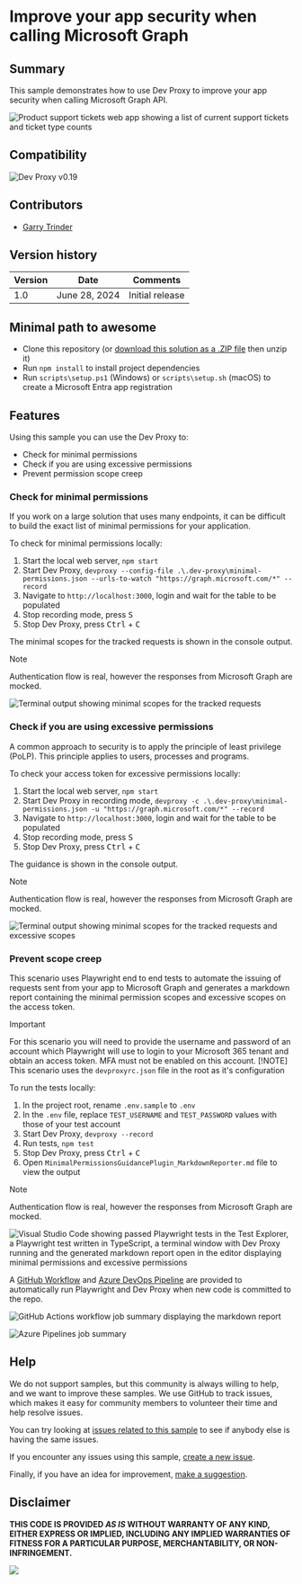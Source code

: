 # Improve your app security when calling Microsoft Graph

## Summary

This sample demonstrates how to use Dev Proxy to improve your app security when calling Microsoft Graph API.

![Product support tickets web app showing a list of current support tickets and ticket type counts](./assets/web-app.png)

## Compatibility

![Dev Proxy v0.19](https://img.shields.io/badge/devproxy-v0.10-green.svg)

## Contributors

* [Garry Trinder](https://github.com/garrytrinder)

## Version history

Version|Date|Comments
-------|----|--------
1.0|June 28, 2024|Initial release

## Minimal path to awesome

* Clone this repository (or [download this solution as a .ZIP file](https://pnp.github.io/download-partial/?url=https://github.com/pnp/proxy-samples/tree/main/samples/improve-app-security-graph) then unzip it)
* Run `npm install` to install project dependencies
* Run `scripts\setup.ps1` (Windows) or `scripts\setup.sh` (macOS) to create a Microsoft Entra app registration

## Features

Using this sample you can use the Dev Proxy to:

* Check for minimal permissions
* Check if you are using excessive permissions
* Prevent permission scope creep

### Check for minimal permissions

If you work on a large solution that uses many endpoints, it can be difficult to build the exact list of minimal permissions for your application.

To check for minimal permissions locally:

1. Start the local web server, `npm start`
1. Start Dev Proxy, `devproxy --config-file .\.dev-proxy\minimal-permissions.json --urls-to-watch "https://graph.microsoft.com/*" --record`
1. Navigate to `http://localhost:3000`, login and wait for the table to be populated
1. Stop recording mode, press <kbd>S</kdb>
1. Stop Dev Proxy, press <kbd>Ctrl</kbd> + <kbd>C</kbd>

The minimal scopes for the tracked requests is shown in the console output.

> [!NOTE]
> Authentication flow is real, however the responses from Microsoft Graph are mocked.

![Terminal output showing minimal scopes for the tracked requests](./assets/minimal-permissions.png)

### Check if you are using excessive permissions

A common approach to security is to apply the principle of least privilege (PoLP). This principle applies to users, processes and programs.

To check your access token for excessive permissions locally:

1. Start the local web server, `npm start`
1. Start Dev Proxy in recording mode, `devproxy -c .\.dev-proxy\minimal-permissions.json -u "https://graph.microsoft.com/*" --record`
1. Navigate to `http://localhost:3000`, login and wait for the table to be populated
1. Stop recording mode, press <kbd>S</kdb>
1. Stop Dev Proxy, press <kbd>Ctrl</kbd> + <kbd>C</kbd>

The guidance is shown in the console output.

> [!NOTE]
> Authentication flow is real, however the responses from Microsoft Graph are mocked.

![Terminal output showing minimal scopes for the tracked requests and excessive scopes](./assets/excessive-permissions.png)

### Prevent scope creep

This scenario uses Playwright end to end tests to automate the issuing of requests sent from your app to Microsoft Graph and generates a markdown report containing the minimal permission scopes and excessive scopes on the access token.

> [!IMPORTANT]
> For this scenario you will need to provide the username and password of an account which Playwright will use to login to your Microsoft 365 tenant and obtain an access token. MFA must not be enabled on this account.
> [!NOTE]
> This scenario uses the `devproxyrc.json` file in the root as it's configuration

To run the tests locally:

1. In the project root, rename `.env.sample` to `.env`
1. In the `.env` file, replace `TEST_USERNAME` and `TEST_PASSWORD` values with those of your test account
1. Start Dev Proxy, `devproxy --record`
1. Run tests, `npm test`
1. Stop Dev Proxy, press <kbd>Ctrl</kbd> + <kbd>C</kbd>
1. Open `MinimalPermissionsGuidancePlugin_MarkdownReporter.md` file to view the output

> [!NOTE]
> Authentication flow is real, however the responses from Microsoft Graph are mocked.

![Visual Studio Code showing passed Playwright tests in the Test Explorer, a Playwright test written in TypeScript, a terminal window with Dev Proxy running and the generated markdown report open in the editor displaying minimal permissions and excessive permissions](./assets/playwright.png)

A [GitHub Workflow](./.github/workflows/api-permissions-check.yml) and [Azure DevOps Pipeline](./azure-pipelines.yml) are provided to automatically run Playwright and Dev Proxy when new code is committed to the repo.

![GitHub Actions workflow job summary displaying the markdown report](./assets/github-actions.png)

![Azure Pipelines job summary](./assets/azure-pipelines.png)

## Help

We do not support samples, but this community is always willing to help, and we want to improve these samples. We use GitHub to track issues, which makes it easy for  community members to volunteer their time and help resolve issues.

You can try looking at [issues related to this sample](https://github.com/pnp/proxy-samples/issues?q=label%3A%22sample%3A%20YOUR-SOLUTION-NAME%22) to see if anybody else is having the same issues.

If you encounter any issues using this sample, [create a new issue](https://github.com/pnp/proxy-samples/issues/new).

Finally, if you have an idea for improvement, [make a suggestion](https://github.com/pnp/proxy-samples/issues/new).

## Disclaimer

**THIS CODE IS PROVIDED *AS IS* WITHOUT WARRANTY OF ANY KIND, EITHER EXPRESS OR IMPLIED, INCLUDING ANY IMPLIED WARRANTIES OF FITNESS FOR A PARTICULAR PURPOSE, MERCHANTABILITY, OR NON-INFRINGEMENT.**

![](https://m365-visitor-stats.azurewebsites.net/SamplesGallery/pnp-devproxy-improve-app-security-graph)
